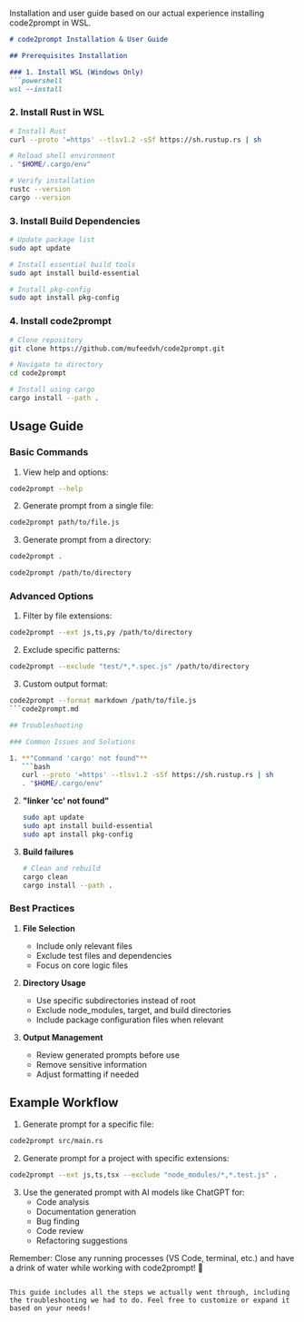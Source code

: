 

Installation and user guide based on our actual experience installing code2prompt in WSL.

```markdown:code2prompt.md
# code2prompt Installation & User Guide

## Prerequisites Installation

### 1. Install WSL (Windows Only)
```powershell
wsl --install
```

### 2. Install Rust in WSL
```bash
# Install Rust
curl --proto '=https' --tlsv1.2 -sSf https://sh.rustup.rs | sh

# Reload shell environment
. "$HOME/.cargo/env"

# Verify installation
rustc --version
cargo --version
```

### 3. Install Build Dependencies
```bash
# Update package list
sudo apt update

# Install essential build tools
sudo apt install build-essential

# Install pkg-config
sudo apt install pkg-config
```

### 4. Install code2prompt
```bash
# Clone repository
git clone https://github.com/mufeedvh/code2prompt.git

# Navigate to directory
cd code2prompt

# Install using cargo
cargo install --path .
```

## Usage Guide

### Basic Commands

1. View help and options:
```bash
code2prompt --help
```

2. Generate prompt from a single file:
```bash
code2prompt path/to/file.js
```

3. Generate prompt from a directory:
```bash
code2prompt .

code2prompt /path/to/directory
```

### Advanced Options

1. Filter by file extensions:
```bash
code2prompt --ext js,ts,py /path/to/directory
```

2. Exclude specific patterns:
```bash
code2prompt --exclude "test/*,*.spec.js" /path/to/directory
```

3. Custom output format:
```bash
code2prompt --format markdown /path/to/file.js
```code2prompt.md

## Troubleshooting

### Common Issues and Solutions

1. **"Command 'cargo' not found"**
   ```bash
   curl --proto '=https' --tlsv1.2 -sSf https://sh.rustup.rs | sh
   . "$HOME/.cargo/env"
   ```

2. **"linker 'cc' not found"**
   ```bash
   sudo apt update
   sudo apt install build-essential
   sudo apt install pkg-config
   ```

3. **Build failures**
   ```bash
   # Clean and rebuild
   cargo clean
   cargo install --path .
   ```

### Best Practices

1. **File Selection**
   - Include only relevant files
   - Exclude test files and dependencies
   - Focus on core logic files

2. **Directory Usage**
   - Use specific subdirectories instead of root
   - Exclude node_modules, target, and build directories
   - Include package configuration files when relevant

3. **Output Management**
   - Review generated prompts before use
   - Remove sensitive information
   - Adjust formatting if needed

## Example Workflow

1. Generate prompt for a specific file:
```bash
code2prompt src/main.rs
```

2. Generate prompt for a project with specific extensions:
```bash
code2prompt --ext js,ts,tsx --exclude "node_modules/*,*.test.js" .
```

3. Use the generated prompt with AI models like ChatGPT for:
   - Code analysis
   - Documentation generation
   - Bug finding
   - Code review
   - Refactoring suggestions

Remember: Close any running processes (VS Code, terminal, etc.) and have a drink of water while working with code2prompt! 🚰
```

This guide includes all the steps we actually went through, including the troubleshooting we had to do. Feel free to customize or expand it based on your needs!
